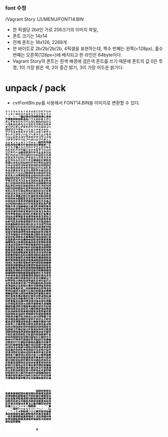 ### font 수정

/Vagrant Story (J)/MENU/FONT14.BIN
- 한 픽셀당 2bit인 가로 256크기의 이미지 파일, 
- 폰트 크기는 14x14
- 전체 폰트는 18x126, 2268개
- 한 바이트로 2b/2b/2b/2b, 4픽셀을 표현하는데, 짝수 번째는 왼쪽(<128px), 홀수 번째는 오른쪽(128px<)에 배치되고 한 라인은 64byte이다.
- Vagrant Story의 폰트는 흰색 배경에 검은색 폰트를 쓰기 때문에 폰트의 값 0은 투명, 1이 가장 밝은 색, 2이 중간 밝기, 3이 가장 어두운 밝기다.

# unpack / pack
- cvtFontBin.py를 사용해서 FONT14.BIN을 이미지로 변환할 수 있다.

![](https://github.com/wooddoll/vagrant_story_korean/blob/master/font/font14_2b_256.png)
